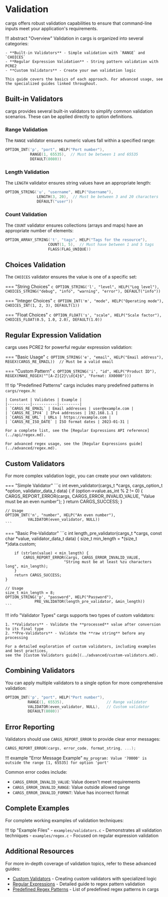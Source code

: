 # Validation

cargs offers robust validation capabilities to ensure that command-line inputs meet your application's requirements.

!!! abstract "Overview"
    Validation in cargs is organized into several categories:
    
    - **Built-in Validators** - Simple validation with `RANGE` and `CHOICES`
    - **Regular Expression Validation** - String pattern validation with PCRE2
    - **Custom Validators** - Create your own validation logic
    
    This guide covers the basics of each approach. For advanced usage, see the specialized guides linked throughout.

## Built-in Validators

cargs provides several built-in validators to simplify common validation scenarios. These can be applied directly to option definitions.

### Range Validation

The `RANGE` validator ensures numeric values fall within a specified range:

```c
OPTION_INT('p', "port", HELP("Port number"),
           RANGE(1, 65535),  // Must be between 1 and 65535
           DEFAULT(8080))
```

### Length Validation

The `LENGTH` validator ensures string values have an appropriate length:

```c
OPTION_STRING('u', "username", HELP("Username"),
              LENGTH(3, 20),  // Must be between 3 and 20 characters
              DEFAULT("user"))
```

### Count Validation

The `COUNT` validator ensures collections (arrays and maps) have an appropriate number of elements:

```c
OPTION_ARRAY_STRING('t', "tags", HELP("Tags for the resource"),
                   COUNT(1, 5),  // Must have between 1 and 5 tags
                   FLAGS(FLAG_UNIQUE))
```

## Choices Validation

The `CHOICES` validator ensures the value is one of a specific set:

=== "String Choices"
    ```c
    OPTION_STRING('l', "level", HELP("Log level"),
                  CHOICES_STRING("debug", "info", "warning", "error"),
                  DEFAULT("info"))
    ```

=== "Integer Choices"
    ```c
    OPTION_INT('m', "mode", HELP("Operating mode"),
               CHOICES_INT(1, 2, 3),
               DEFAULT(1))
    ```

=== "Float Choices"
    ```c
    OPTION_FLOAT('s', "scale", HELP("Scale factor"),
                CHOICES_FLOAT(0.5, 1.0, 2.0),
                DEFAULT(1.0))
    ```

## Regular Expression Validation

cargs uses PCRE2 for powerful regular expression validation:

=== "Basic Usage"
    ```c
    OPTION_STRING('e', "email", HELP("Email address"),
                  REGEX(CARGS_RE_EMAIL))  // Must be a valid email
    ```

=== "Custom Pattern"
    ```c
    OPTION_STRING('i', "id", HELP("Product ID"),
                  REGEX(MAKE_REGEX("^[A-Z]{2}\\d{4}$", "Format: XX0000")))
    ```

!!! tip "Predefined Patterns"
    cargs includes many predefined patterns in `cargs/regex.h`:
    
    | Constant | Validates | Example |
    |----------|-----------|---------|
    | `CARGS_RE_EMAIL` | Email addresses | user@example.com |
    | `CARGS_RE_IPV4` | IPv4 addresses | 192.168.1.1 |
    | `CARGS_RE_URL` | URLs | https://example.com |
    | `CARGS_RE_ISO_DATE` | ISO format dates | 2023-01-31 |
    
    For a complete list, see the [Regular Expressions API reference](../api/regex.md).
    
    For advanced regex usage, see the [Regular Expressions guide](../advanced/regex.md).

## Custom Validators

For more complex validation logic, you can create your own validators:

=== "Simple Validator"
    ```c
    int even_validator(cargs_t *cargs, cargs_option_t *option, validator_data_t data)
    {
        if (option->value.as_int % 2 != 0) {
            CARGS_REPORT_ERROR(cargs, CARGS_ERROR_INVALID_VALUE,
                             "Value must be an even number");
        }
        return CARGS_SUCCESS;
    }
    
    // Usage
    OPTION_INT('n', "number", HELP("An even number"), 
              VALIDATOR(even_validator, NULL))
    ```

=== "Basic Pre-Validator"
    ```c
    int length_pre_validator(cargs_t *cargs, const char *value, validator_data_t data)
    {
        size_t min_length = *(size_t *)data.custom;
        
        if (strlen(value) < min_length) {
            CARGS_REPORT_ERROR(cargs, CARGS_ERROR_INVALID_VALUE,
                              "String must be at least %zu characters long", min_length);
        }
        return CARGS_SUCCESS;
    }
    
    // Usage
    size_t min_length = 8;
    OPTION_STRING('p', "password", HELP("Password"),
                 PRE_VALIDATOR(length_pre_validator, &min_length))
    ```

!!! info "Validator Types"
    cargs supports two types of custom validators:
    
    1. **Validators** - Validate the **processed** value after conversion to its final type
    2. **Pre-Validators** - Validate the **raw string** before any processing
    
    For a detailed exploration of custom validators, including examples and best practices, 
    see the [Custom Validators guide](../advanced/custom-validators.md).

## Combining Validators

You can apply multiple validators to a single option for more comprehensive validation:

```c
OPTION_INT('p', "port", HELP("Port number"), 
          RANGE(1, 65535),                   // Range validator
          VALIDATOR(even_validator, NULL),   // Custom validator
          DEFAULT(8080))
```

## Error Reporting

Validators should use `CARGS_REPORT_ERROR` to provide clear error messages:

```c
CARGS_REPORT_ERROR(cargs, error_code, format_string, ...);
```

!!! example "Error Message Example"
    ```
    my_program: Value '70000' is outside the range [1, 65535] for option 'port'
    ```

Common error codes include:
- `CARGS_ERROR_INVALID_VALUE`: Value doesn't meet requirements
- `CARGS_ERROR_INVALID_RANGE`: Value outside allowed range
- `CARGS_ERROR_INVALID_FORMAT`: Value has incorrect format

## Complete Examples

For complete working examples of validation techniques:

!!! tip "Example Files"
    - `examples/validators.c` - Demonstrates all validation techniques
    - `examples/regex.c` - Focused on regular expression validation

## Additional Resources

For more in-depth coverage of validation topics, refer to these advanced guides:

- [Custom Validators](../advanced/custom-validators.md) - Creating custom validators with specialized logic
- [Regular Expressions](../advanced/regex.md) - Detailed guide to regex pattern validation
- [Predefined Regex Patterns](../api/regex_patterns.md) - List of predefined regex patterns in cargs

